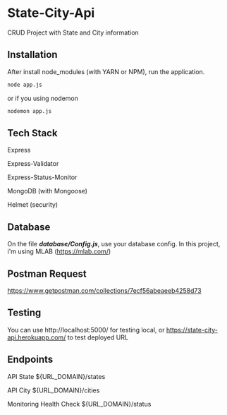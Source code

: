 # State-City-Api
CRUD Project with State and City information


## Installation

After install node_modules (with YARN or NPM), run the application.

```bash
node app.js
```
or if you using nodemon
```bash
nodemon app.js
```


## Tech Stack
Express

Express-Validator

Express-Status-Monitor

MongoDB (with Mongoose)

Helmet (security)


## Database
On the file ***database/Config.js***, use your database config. In this project, i'm using MLAB (https://mlab.com/) 


## Postman Request
https://www.getpostman.com/collections/7ecf56abeaeeb4258d73


## Testing
You can use http://localhost:5000/ for testing local, or https://state-city-api.herokuapp.com/ to test deployed URL


## Endpoints

API State
${URL_DOMAIN}/states

API City
${URL_DOMAIN}/cities

Monitoring Health Check
${URL_DOMAIN}/status